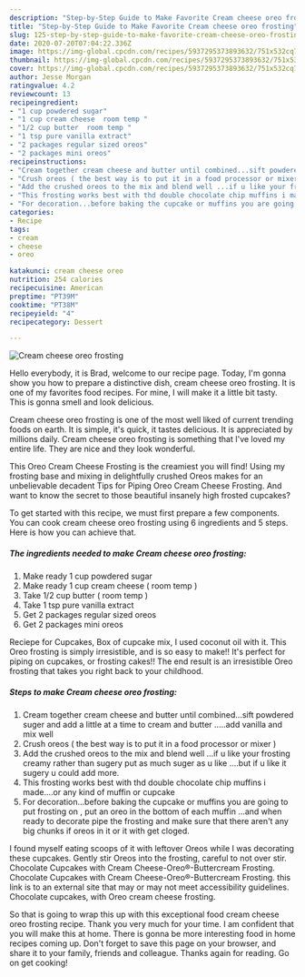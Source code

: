 ```yaml
---
description: "Step-by-Step Guide to Make Favorite Cream cheese oreo frosting"
title: "Step-by-Step Guide to Make Favorite Cream cheese oreo frosting"
slug: 125-step-by-step-guide-to-make-favorite-cream-cheese-oreo-frosting
date: 2020-07-20T07:04:22.336Z
image: https://img-global.cpcdn.com/recipes/5937295373893632/751x532cq70/cream-cheese-oreo-frosting-recipe-main-photo.jpg
thumbnail: https://img-global.cpcdn.com/recipes/5937295373893632/751x532cq70/cream-cheese-oreo-frosting-recipe-main-photo.jpg
cover: https://img-global.cpcdn.com/recipes/5937295373893632/751x532cq70/cream-cheese-oreo-frosting-recipe-main-photo.jpg
author: Jesse Morgan
ratingvalue: 4.2
reviewcount: 13
recipeingredient:
- "1 cup powdered sugar"
- "1 cup cream cheese  room temp "
- "1/2 cup butter  room temp "
- "1 tsp pure vanilla extract"
- "2 packages regular sized oreos"
- "2 packages mini oreos"
recipeinstructions:
- "Cream together cream cheese and butter until combined...sift powdered suger and add a little at a time to cream and butter .....add vanilla and mix well"
- "Crush oreos ( the best way is to put it in a food processor or mixer )"
- "Add the crushed oreos to the mix and blend well ...if u like your frosting creamy rather than sugery put as much suger as u like ....but if u like it sugery u could add more."
- "This frosting works best with thd double chocolate chip muffins i made....or any kind of muffin or cupcake"
- "For decoration...before baking the cupcake or muffins you are going to put frosting on , put an oreo in the bottom of each muffin ...and when ready to decorate pipe the frosting and make sure that there aren&#39;t any big chunks if oreos in it or it with get cloged."
categories:
- Recipe
tags:
- cream
- cheese
- oreo

katakunci: cream cheese oreo 
nutrition: 254 calories
recipecuisine: American
preptime: "PT39M"
cooktime: "PT38M"
recipeyield: "4"
recipecategory: Dessert

---
```



![Cream cheese oreo frosting](https://img-global.cpcdn.com/recipes/5937295373893632/751x532cq70/cream-cheese-oreo-frosting-recipe-main-photo.jpg)

Hello everybody, it is Brad, welcome to our recipe page. Today, I'm gonna show you how to prepare a distinctive dish, cream cheese oreo frosting. It is one of my favorites food recipes. For mine, I will make it a little bit tasty. This is gonna smell and look delicious.

Cream cheese oreo frosting is one of the most well liked of current trending foods on earth. It is simple, it's quick, it tastes delicious. It is appreciated by millions daily. Cream cheese oreo frosting is something that I've loved my entire life. They are nice and they look wonderful.

This Oreo Cream Cheese Frosting is the creamiest you will find! Using my frosting base and mixing in delightfully crushed Oreos makes for an unbelievable decadent Tips for Piping Oreo Cream Cheese Frosting. And want to know the secret to those beautiful insanely high frosted cupcakes?


To get started with this recipe, we must first prepare a few components. You can cook cream cheese oreo frosting using 6 ingredients and 5 steps. Here is how you can achieve that.

<!--inarticleads1-->

##### The ingredients needed to make Cream cheese oreo frosting:

1. Make ready 1 cup powdered sugar
1. Make ready 1 cup cream cheese ( room temp )
1. Take 1/2 cup butter ( room temp )
1. Take 1 tsp pure vanilla extract
1. Get 2 packages regular sized oreos
1. Get 2 packages mini oreos


Reciepe for Cupcakes, Box of cupcake mix, I used coconut oil with it. This Oreo frosting is simply irresistible, and is so easy to make!! It&#39;s perfect for piping on cupcakes, or frosting cakes!! The end result is an irresistible Oreo frosting that takes you right back to your childhood. 

<!--inarticleads2-->

##### Steps to make Cream cheese oreo frosting:

1. Cream together cream cheese and butter until combined...sift powdered suger and add a little at a time to cream and butter .....add vanilla and mix well
1. Crush oreos ( the best way is to put it in a food processor or mixer )
1. Add the crushed oreos to the mix and blend well ...if u like your frosting creamy rather than sugery put as much suger as u like ....but if u like it sugery u could add more.
1. This frosting works best with thd double chocolate chip muffins i made....or any kind of muffin or cupcake
1. For decoration...before baking the cupcake or muffins you are going to put frosting on , put an oreo in the bottom of each muffin ...and when ready to decorate pipe the frosting and make sure that there aren&#39;t any big chunks if oreos in it or it with get cloged.


I found myself eating scoops of it with leftover Oreos while I was decorating these cupcakes. Gently stir Oreos into the frosting, careful to not over stir. Chocolate Cupcakes with Cream Cheese-Oreo®-Buttercream Frosting. Chocolate Cupcakes with Cream Cheese-Oreo®-Buttercream Frosting. this link is to an external site that may or may not meet accessibility guidelines. Chocolate cupcakes, with Oreo cream cheese frosting. 

So that is going to wrap this up with this exceptional food cream cheese oreo frosting recipe. Thank you very much for your time. I am confident that you will make this at home. There is gonna be more interesting food in home recipes coming up. Don't forget to save this page on your browser, and share it to your family, friends and colleague. Thanks again for reading. Go on get cooking!
